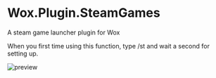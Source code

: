# Wox.Plugin.SteamGames
A steam game launcher plugin for Wox

When you first time using this function, type /st and wait a second for setting up.

![preview](https://github.com/mycraftmw/Wox.Plugin.SteamGames/blob/master/preview.png)
